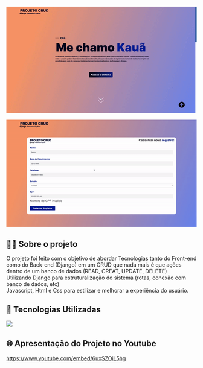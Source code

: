<p align="center">
  <img src="Projeto Crud- Django - Brave 2022-09-22 15-31-04_Trim.gif">
</p>

<p align="center">
  <img src="to_read-me2.gif">
</p>

<h2>👨‍💻 Sobre o projeto</h2>

<p>
  O projeto foi feito com o objetivo de abordar Tecnologias tanto do Front-end como do Back-end (Django) em um CRUD que nada mais é que ações dentro de um banco de dados (READ, CREAT, UPDATE, DELETE)<br>
  Utilizando Django para estruturalização do sistema (rotas, conexão com banco de dados, etc)<br>
  Javascript, Html e Css para estilizar e melhorar a experiência do usuário.
</p>

<h2>🚀 Tecnologias Utilizadas</h2>

<div align="left">
  <img src="https://skillicons.dev/icons?i=html,css,js,python,django,bootstrap,figma,vscode"></img>
</div>


<h2>🌐 Apresentação do Projeto no Youtube</h2>

https://www.youtube.com/embed/6uxSZOiL5hg
